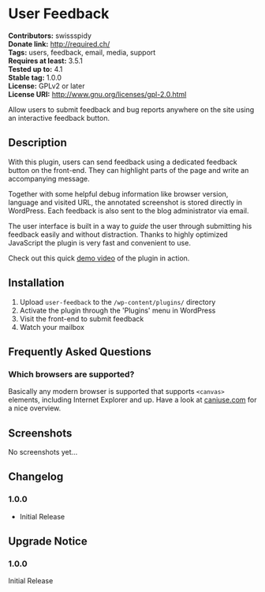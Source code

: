 # User Feedback #
**Contributors:** swissspidy  
**Donate link:** http://required.ch/  
**Tags:** users, feedback, email, media, support  
**Requires at least:** 3.5.1  
**Tested up to:** 4.1  
**Stable tag:** 1.0.0  
**License:** GPLv2 or later  
**License URI:** http://www.gnu.org/licenses/gpl-2.0.html  

Allow users to submit feedback and bug reports anywhere on the site using an interactive feedback button.

## Description ##

With this plugin, users can send feedback using a dedicated feedback button on the front-end. They can highlight parts of the page and write an accompanying message.

Together with some helpful debug information like browser version, language and visited URL, the annotated screenshot is stored directly in WordPress. Each feedback is also sent to the blog administrator via email.

The user interface is built in a way to _guide_ the user through submitting his feedback easily and without distraction. Thanks to highly optimized JavaScript the plugin is very fast and convenient to use.

Check out this quick [demo video](https://cloudup.com/cyD3qAV9GeG) of the plugin in action.

## Installation ##

1. Upload `user-feedback` to the `/wp-content/plugins/` directory
1. Activate the plugin through the 'Plugins' menu in WordPress
1. Visit the front-end to submit feedback
1. Watch your mailbox

## Frequently Asked Questions ##

### Which browsers are supported? ###

Basically any modern browser is supported that supports `<canvas>` elements, including Internet Explorer and up. Have a look at [caniuse.com](http://caniuse.com/#feat=canvas) for a nice overview.

## Screenshots ##

No screenshots yet...

## Changelog ##

### 1.0.0 ###
* Initial Release

## Upgrade Notice ##

### 1.0.0 ###
Initial Release